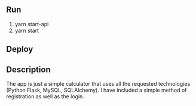 
## Run

1. yarn start-api
2. yarn start


## Deploy 



## Description

  The app is just a simple calculator that uses all the requested technologies (Python Flask, MySQL, SQLAlchemy). I have included a simple method of registration as well as the login.

